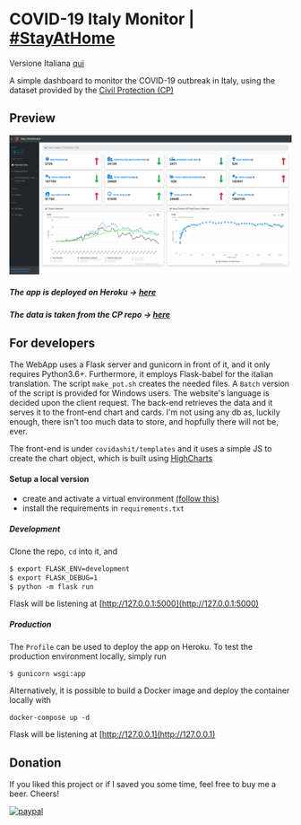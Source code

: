 # COVID-19 Italy Monitor | [\#StayAtHome](https://twitter.com/hashtag/StayAtHome)

Versione Italiana [qui](https://github.com/fabriziomiano/covidashit/blob/master/README_IT.md)

A simple dashboard to monitor the COVID-19 outbreak in Italy, using the dataset 
provided by the [Civil Protection (CP)](https://github.com/pcm-dpc) 

## Preview

![alt_text](https://raw.githubusercontent.com/fabriziomiano/covidashit/master/preview.png)

##### The app is deployed on Heroku &#8594; [here](https://covidashit.herokuapp.com/)

##### The data is taken from the CP repo &#8594; [here](https://github.com/pcm-dpc/COVID-19/blob/master/dati-json/dpc-covid19-ita-andamento-nazionale.json)


## For developers

The WebApp uses a Flask server and gunicorn in front of it, and it only requires Python3.6+.
Furthermore, it employs Flask-babel for the italian translation. The script `make_pot.sh` creates the needed files.
A `Batch` version of the script is provided for Windows users. 
The website's language is decided upon the client request. 
The back-end retrieves the data and it serves it to the front-end chart and cards.
I'm not using any db as, luckily enough, there isn't too much data to store, and hopfully there will not be, ever.

The front-end is under `covidashit/templates` and it uses a simple JS to create
the chart object, which is built using [HighCharts](https://www.highcharts.com/)

#### Setup a local version

* create and activate a virtual environment [(follow this)](https://packaging.python.org/guides/installing-using-pip-and-virtual-environments/)
* install the requirements in `requirements.txt`

##### Development
Clone the repo, `cd` into it, and
```
$ export FLASK_ENV=development
$ export FLASK_DEBUG=1
$ python -m flask run
```
Flask will be listening at [http://127.0.0.1:5000](http://127.0.0.1:5000)

##### Production
The `Profile` can be used to deploy the app on Heroku.
To test the production environment locally, simply run
```
$ gunicorn wsgi:app
```

Alternatively, it is possible to build a Docker image and deploy the container locally with 
```
docker-compose up -d
```

Flask will be listening at [http://127.0.0.1](http://127.0.0.1)

## Donation

If you liked this project or if I saved you some time, feel free to buy me a beer. Cheers!

[![paypal](https://www.paypalobjects.com/en_US/IT/i/btn/btn_donateCC_LG.gif)](https://www.paypal.com/cgi-bin/webscr?cmd=_s-xclick&hosted_button_id=PMW6C23XTQDWG)
